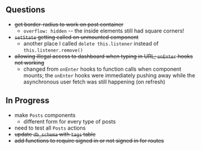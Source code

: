 ## Questions

- ~~get border-radius to work on post container~~
  - `overflow: hidden` -- the inside elements still had square corners!
- ~~`setState` getting called on unmounted component~~
  - another place I called `delete this.listener` instead of `this.listener.remove()`
- ~~allowing illegal access to dashboard when typing in URL; `onEnter` hooks not working~~
  - changed from `onEnter` hooks to function calls when component mounts; the `onEnter` hooks were immediately pushing away while the asynchronous user fetch was still happening (on refresh)

## In Progress

- make `Posts` components
  - different form for every type of posts
- need to test all `Posts` actions
- ~~update `db_schema` with `tags` table~~
- ~~add functions to require signed in or not signed in for routes~~
